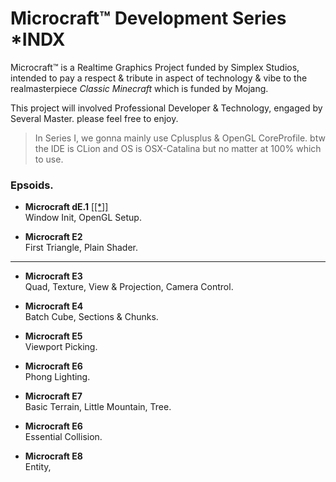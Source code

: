 
# Microcraft™ Development Series *INDX

Microcraft™ is a Realtime Graphics Project funded by Simplex Studios, 
intended to pay a respect & tribute in aspect of technology & vibe to the realmasterpiece _Classic Minecraft_ which is funded by Mojang.

This project will involved Professional Developer & Technology, engaged by Several Master. please feel free to enjoy.

> In Series I, we gonna mainly use Cplusplus & OpenGL CoreProfile. btw the IDE is CLion and OS is OSX-Catalina but no matter at 100% which to use.

### Epsoids.

- **Microcraft dE.1** [[[*]]]()  
  Window Init, OpenGL Setup. 


- **Microcraft E2**  
  First Triangle, Plain Shader.

---

- **Microcraft E3**  
  Quad, Texture, View & Projection, Camera Control.


- **Microcraft E4**  
  Batch Cube, Sections & Chunks.


- **Microcraft E5**  
  Viewport Picking.


- **Microcraft E6**  
  Phong Lighting.


- **Microcraft E7**  
  Basic Terrain, Little Mountain, Tree.


- **Microcraft E6**  
  Essential Collision.


- **Microcraft E8**  
  Entity, 





